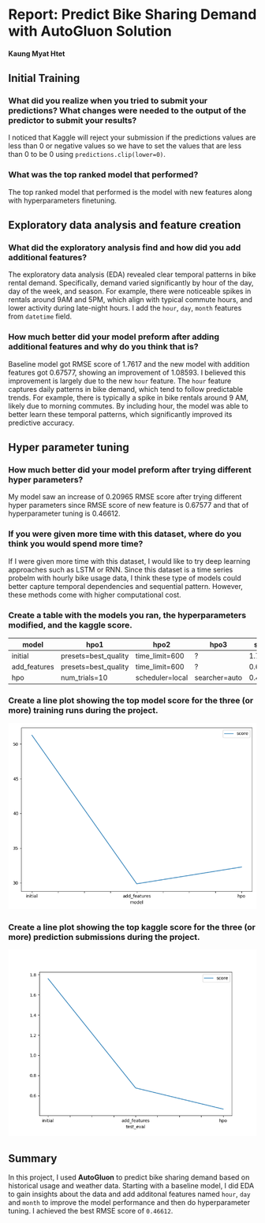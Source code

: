 # Report: Predict Bike Sharing Demand with AutoGluon Solution
#### Kaung Myat Htet

## Initial Training
### What did you realize when you tried to submit your predictions? What changes were needed to the output of the predictor to submit your results?
I noticed that Kaggle will reject your submission if the predictions values are less than 0 or negative values so we have to set the values that are less than 0 to be 0 using `predictions.clip(lower=0)`.

### What was the top ranked model that performed?
The top ranked model that performed is the model with new features along with hyperparameters finetuning.

## Exploratory data analysis and feature creation
### What did the exploratory analysis find and how did you add additional features?
The exploratory data analysis (EDA) revealed clear temporal patterns in bike rental demand. Specifically, demand varied significantly by hour of the day, day of the week, and season. For example, there were noticeable spikes in rentals around 9AM and 5PM, which align with typical commute hours, and lower activity during late-night hours. I add the `hour`, `day`, `month` features from `datetime` field.

### How much better did your model preform after adding additional features and why do you think that is?
Baseline model got RMSE score of 1.7617 and the new model with addition features got 0.67577, showing an improvement of 1.08593. I believed this improvement is largely due to the new `hour` feature. The `hour` feature captures daily patterns in bike demand, which tend to follow predictable trends. For example, there is typically a spike in bike rentals around 9 AM, likely due to morning commutes. By including hour, the model was able to better learn these temporal patterns, which significantly improved its predictive accuracy.

## Hyper parameter tuning
### How much better did your model preform after trying different hyper parameters?
My model saw an increase of 0.20965 RMSE score after trying different hyper parameters since RMSE score of new feature is 0.67577 and that of hyperparameter tuning is 0.46612. 

### If you were given more time with this dataset, where do you think you would spend more time?
If I were given more time with this dataset, I would like to try deep learning approaches such as LSTM or RNN. Since this dataset is a time series probelm with hourly bike usage data, I think these type of models could better capture temporal dependencies and sequential pattern. However, these methods come with higher computational cost.

### Create a table with the models you ran, the hyperparameters modified, and the kaggle score.
|model|hpo1|hpo2|hpo3|score|
|--|--|--|--|--|
|initial|presets=best_quality|time_limit=600|?|1.7617|
|add_features|presets=best_quality|time_limit=600|?|0.67577|
|hpo|num_trials=10|scheduler=local|searcher=auto|0.46612|

### Create a line plot showing the top model score for the three (or more) training runs during the project.

![model_train_score.png](img/model_train_score.png)

### Create a line plot showing the top kaggle score for the three (or more) prediction submissions during the project.

![model_test_score.png](img/model_test_score.png)

## Summary

In this project, I used __AutoGluon__ to predict bike sharing demand based on historical usage and weather data. Starting with a baseline model, I did EDA to gain insights about the data and add additonal features named `hour`, `day` and `month` to improve the model performance and then do hyperparameter tuning. I achieved the best RMSE score of `0.46612`.